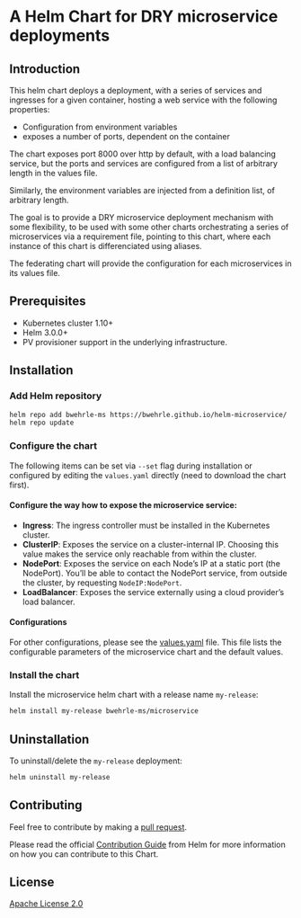 # A Helm Chart for DRY microservice deployments


## Introduction

This helm chart deploys a deployment, with a series of services and ingresses for a given container, hosting a web service with the following properties:

- Configuration from environment variables
- exposes a number of ports, dependent on the container

The chart exposes port 8000 over http by default, with a load balancing service, but the ports and services are configured from a list of arbitrary length in the values file.

Similarly, the environment variables are injected from a definition list, of arbitrary length.

The goal is to provide a DRY microservice deployment mechanism with some flexibility, to be used with some other charts orchestrating a series of microservices via a requirement file, pointing to this chart, where each instance of this chart is differenciated using aliases.

The federating chart will provide the configuration for each microservices in its values file.

## Prerequisites

- Kubernetes cluster 1.10+
- Helm 3.0.0+
- PV provisioner support in the underlying infrastructure.

## Installation

### Add Helm repository

```bash
helm repo add bwehrle-ms https://bwehrle.github.io/helm-microservice/
helm repo update
```

### Configure the chart

The following items can be set via `--set` flag during installation or configured by editing the `values.yaml` directly (need to download the chart first).

#### Configure the way how to expose the microservice service:

- **Ingress**: The ingress controller must be installed in the Kubernetes cluster.
- **ClusterIP**: Exposes the service on a cluster-internal IP. Choosing this value makes the service only reachable from within the cluster.
- **NodePort**: Exposes the service on each Node’s IP at a static port (the NodePort). You’ll be able to contact the NodePort service, from outside the cluster, by requesting `NodeIP:NodePort`.
- **LoadBalancer**: Exposes the service externally using a cloud provider’s load balancer.

#### Configurations

For other configurations, please see the [values.yaml](values.yaml) file. This file lists the configurable parameters of the microservice chart and the default values.

### Install the chart

Install the microservice helm chart with a release name `my-release`:

```bash
helm install my-release bwehrle-ms/microservice
```

## Uninstallation

To uninstall/delete the `my-release` deployment:

```bash
helm uninstall my-release
```

## Contributing

Feel free to contribute by making a [pull request](https://github.com/cetic/helm-microservice/pull/new/master).

Please read the official [Contribution Guide](https://github.com/helm/charts/blob/master/CONTRIBUTING.md) from Helm for more information on how you can contribute to this Chart.

## License

[Apache License 2.0](/LICENSE)
